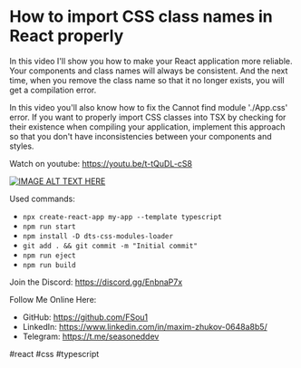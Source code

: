 # How to import CSS class names in React properly

In this video I'll show you how to make your React application more reliable. Your components and class names will always be consistent. And the next time, when you remove the class name so that it no longer exists, you will get a compilation error.

In this video you'll also know how to fix the Cannot find module './App.css' error. If you want to properly import CSS classes into TSX by checking for their existence when compiling your application, implement this approach so that you don't have inconsistencies between your components and styles.

Watch on youtube: https://youtu.be/t-tQuDL-cS8

[![IMAGE ALT TEXT HERE](https://img.youtube.com/vi/t-tQuDL-cS8/0.jpg)](https://youtu.be/t-tQuDL-cS8)

Used commands:
* `npx create-react-app my-app --template typescript`
* `npm run start`
* `npm install -D dts-css-modules-loader`
* `git add . && git commit -m "Initial commit"`
* `npm run eject`
* `npm run build`

Join the Discord: https://discord.gg/EnbnaP7x

Follow Me Online Here:
* GitHub: https://github.com/FSou1
* LinkedIn: https://www.linkedin.com/in/maxim-zhukov-0648a8b5/
* Telegram: https://t.me/seasoneddev

#react #css #typescript